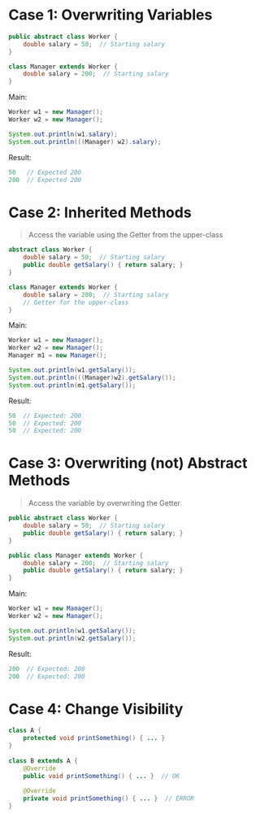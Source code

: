 
# Case 1: **Overwriting Variables**

```java
public abstract class Worker {  
    double salary = 50;  // Starting salary
}

class Manager extends Worker {  
    double salary = 200;  // Starting salary
}
```

Main:
```java
Worker w1 = new Manager();
Worker w2 = new Manager();

System.out.println(w1.salary);
System.out.println(((Manager) w2).salary);
```

Result:
```java
50   // Expected 200
200  // Expected 200
```



# Case 2: **Inherited Methods**
> Access the variable using the Getter from the upper-class

```java
abstract class Worker {
    double salary = 50;  // Starting salary
    public double getSalary() { return salary; }
}

class Manager extends Worker {
    double salary = 200;  // Starting salary
    // Getter for the upper-class
}
```

Main:
```java
Worker w1 = new Manager();
Worker w2 = new Manager();  
Manager m1 = new Manager();

System.out.println(w1.getSalary());  
System.out.println(((Manager)w2).getSalary());  
System.out.println(m1.getSalary());
```

Result:
```java
50  // Expected: 200
50  // Expected: 200
50  // Expected: 200
```



# Case 3: **Overwriting (not) Abstract Methods**
> Access the variable by overwriting the Getter

```java
public abstract class Worker {
    double salary = 50;  // Starting salary
    public double getSalary() { return salary; }
}

public class Manager extends Worker {
    double salary = 200;  // Starting salary
    public double getSalary() { return salary; }
}
```

Main:
```java
Worker w1 = new Manager();
Worker w2 = new Manager();

System.out.println(w1.getSalary());
System.out.println(w2.getSalary());
```

Result:
```java
200  // Expected: 200
200  // Expected: 200
```



# Case 4: **Change Visibility**
```java
class A {  
    protected void printSomething() { ... }  
}  
  
class B extends A {  
    @Override  
    public void printSomething() { ... }  // OK
	
    @Override  
    private void printSomething() { ... }  // ERROR
}
```